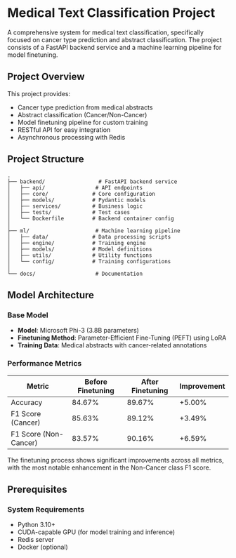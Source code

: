 # Medical Text Classification Project

A comprehensive system for medical text classification, specifically focused on cancer type prediction and abstract classification. The project consists of a FastAPI backend service and a machine learning pipeline for model finetuning.

## Project Overview

This project provides:
- Cancer type prediction from medical abstracts
- Abstract classification (Cancer/Non-Cancer)
- Model finetuning pipeline for custom training
- RESTful API for easy integration
- Asynchronous processing with Redis

## Project Structure

```
.
├── backend/                 # FastAPI backend service
│   ├── api/                # API endpoints
│   ├── core/              # Core configuration
│   ├── models/            # Pydantic models
│   ├── services/          # Business logic
│   ├── tests/             # Test cases
│   └── Dockerfile         # Backend container config
│
├── ml/                     # Machine learning pipeline
│   ├── data/              # Data processing scripts
│   ├── engine/            # Training engine
│   ├── models/            # Model definitions
│   ├── utils/             # Utility functions
│   └── config/            # Training configurations
│
└── docs/                   # Documentation
```

## Model Architecture

### Base Model
- **Model**: Microsoft Phi-3 (3.8B parameters)
- **Finetuning Method**: Parameter-Efficient Fine-Tuning (PEFT) using LoRA
- **Training Data**: Medical abstracts with cancer-related annotations

### Performance Metrics

| Metric | Before Finetuning | After Finetuning | Improvement |
|--------|------------------|------------------|-------------|
| Accuracy | 84.67% | 89.67% | +5.00% |
| F1 Score (Cancer) | 85.63% | 89.12% | +3.49% |
| F1 Score (Non-Cancer) | 83.57% | 90.16% | +6.59% |

The finetuning process shows significant improvements across all metrics, with the most notable enhancement in the Non-Cancer class F1 score.

## Prerequisites

### System Requirements
- Python 3.10+
- CUDA-capable GPU (for model training and inference)
- Redis server
- Docker (optional)

